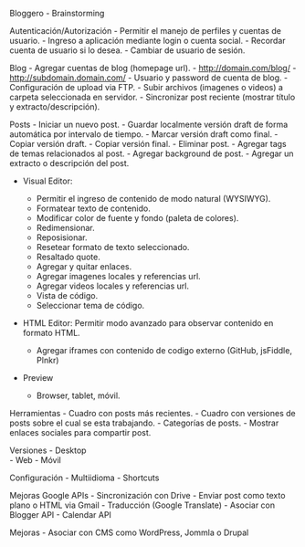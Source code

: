 Bloggero - Brainstorming

Autenticación/Autorización
	- Permitir el manejo de perfiles y cuentas de usuario.
	- Ingreso a aplicación mediante login o cuenta social.
	- Recordar cuenta de usuario si lo desea.
	- Cambiar de usuario de sesión.

Blog
	- Agregar cuentas de blog (homepage url).
		- http://domain.com/blog/
		- http://subdomain.domain.com/
	- Usuario y password de cuenta de blog.
	- Configuración de upload via FTP.
	- Subir archivos (imagenes o videos) a carpeta seleccionada en servidor.
	- Sincronizar post reciente (mostrar título y extracto/descripción).

Posts
	- Iniciar un nuevo post.
	- Guardar localmente versión draft de forma automática por intervalo de tiempo.
	- Marcar versión draft como final.
	- Copiar versión draft.
	- Copiar versión final.
	- Eliminar post.
	- Agregar tags de temas relacionados al post.
	- Agregar background de post.
	- Agregar un extracto o descripción del post.

- Visual Editor: 
	- Permitir el ingreso de contenido de modo natural (WYSIWYG).
	- Formatear texto de contenido.
	- Modificar color de fuente y fondo (paleta de colores).
	- Redimensionar.
	- Reposisionar.
	- Resetear formato de texto seleccionado.
	- Resaltado quote.
	- Agregar y quitar enlaces.
	- Agregar imagenes locales y referencias url.
	- Agregar videos locales y referencias url.
	- Vista de código.
	- Seleccionar tema de código.
	
- HTML Editor: Permitir modo avanzado para observar contenido en formato HTML.
	- Agregar iframes con contenido de codigo externo (GitHub, jsFiddle, Plnkr)
	
- Preview 
	- Browser, tablet, móvil.

Herramientas
	- Cuadro con posts más recientes.
	- Cuadro con versiones de posts sobre el cual se esta trabajando.
	- Categorías de posts.
	- Mostrar enlaces sociales para compartir post.

Versiones
	- Desktop	
	- Web
	- Móvil
	
Configuración
	- Multiidioma
	- Shortcuts

Mejoras Google APIs
	- Sincronización con Drive
	- Enviar post como texto plano o HTML via Gmail
	- Traducción (Google Translate)
	- Asociar con Blogger API
	- Calendar API

Mejoras
	- Asociar con CMS como WordPress, Jommla o Drupal
